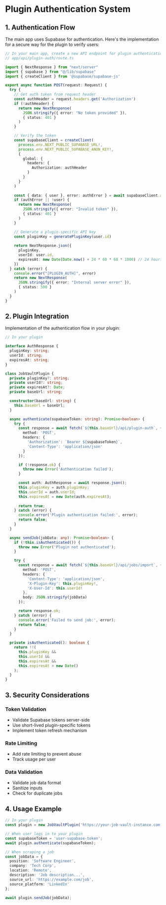 # Plugin Authentication System

## 1. Authentication Flow

The main app uses Supabase for authentication. Here's the implementation for a secure way for the plugin to verify users:

```typescript
// In your main app, create a new API endpoint for plugin authentication
// app/api/plugin-auth/route.ts

import { NextResponse } from "next/server"
import { supabase } from "@/lib/supabase"
import { createClient } from '@supabase/supabase-js'

export async function POST(request: Request) {
  try {
    // Get auth token from request header
    const authHeader = request.headers.get('Authorization')
    if (!authHeader) {
      return new NextResponse(
        JSON.stringify({ error: "No token provided" }),
        { status: 401 }
      )
    }

    // Verify the token
    const supabaseClient = createClient(
      process.env.NEXT_PUBLIC_SUPABASE_URL!,
      process.env.NEXT_PUBLIC_SUPABASE_ANON_KEY!,
      {
        global: {
          headers: {
            Authorization: authHeader
          }
        }
      }
    )
    
    const { data: { user }, error: authError } = await supabaseClient.auth.getUser()
    if (authError || !user) {
      return new NextResponse(
        JSON.stringify({ error: "Invalid token" }),
        { status: 401 }
      )
    }

    // Generate a plugin-specific API key
    const pluginKey = generatePluginKey(user.id)
    
    return NextResponse.json({
      pluginKey,
      userId: user.id,
      expiresAt: new Date(Date.now() + 24 * 60 * 60 * 1000) // 24 hours
    })
  } catch (error) {
    console.error("[PLUGIN_AUTH]", error)
    return new NextResponse(
      JSON.stringify({ error: "Internal server error" }),
      { status: 500 }
    )
  }
}
```

## 2. Plugin Integration

Implementation of the authentication flow in your plugin:

```typescript
// In your plugin

interface AuthResponse {
  pluginKey: string;
  userId: string;
  expiresAt: string;
}

class JobVaultPlugin {
  private pluginKey?: string;
  private userId?: string;
  private expiresAt?: Date;
  private baseUrl: string;

  constructor(baseUrl: string) {
    this.baseUrl = baseUrl;
  }

  async authenticate(supabaseToken: string): Promise<boolean> {
    try {
      const response = await fetch(`${this.baseUrl}/api/plugin-auth`, {
        method: 'POST',
        headers: {
          'Authorization': `Bearer ${supabaseToken}`,
          'Content-Type': 'application/json'
        }
      });

      if (!response.ok) {
        throw new Error('Authentication failed');
      }

      const auth: AuthResponse = await response.json();
      this.pluginKey = auth.pluginKey;
      this.userId = auth.userId;
      this.expiresAt = new Date(auth.expiresAt);
      
      return true;
    } catch (error) {
      console.error('Plugin authentication failed:', error);
      return false;
    }
  }

  async sendJob(jobData: any): Promise<boolean> {
    if (!this.isAuthenticated()) {
      throw new Error('Plugin not authenticated');
    }

    try {
      const response = await fetch(`${this.baseUrl}/api/jobs/import`, {
        method: 'POST',
        headers: {
          'Content-Type': 'application/json',
          'X-Plugin-Key': this.pluginKey!,
          'X-User-Id': this.userId!
        },
        body: JSON.stringify(jobData)
      });

      return response.ok;
    } catch (error) {
      console.error('Failed to send job:', error);
      return false;
    }
  }

  private isAuthenticated(): boolean {
    return !!(
      this.pluginKey &&
      this.userId &&
      this.expiresAt &&
      this.expiresAt > new Date()
    );
  }
}
```

## 3. Security Considerations

### Token Validation
- Validate Supabase tokens server-side
- Use short-lived plugin-specific tokens
- Implement token refresh mechanism

### Rate Limiting
- Add rate limiting to prevent abuse
- Track usage per user

### Data Validation
- Validate job data format
- Sanitize inputs
- Check for duplicate jobs

## 4. Usage Example

```typescript
// In your plugin
const plugin = new JobVaultPlugin('https://your-job-vault-instance.com');

// When user logs in to your plugin
const supabaseToken = 'user-supabase-token';
await plugin.authenticate(supabaseToken);

// When scraping a job
const jobData = {
  position: 'Software Engineer',
  company: 'Tech Corp',
  location: 'Remote',
  description: 'Job description...',
  source_url: 'https://example.com/job',
  source_platform: 'LinkedIn'
};

await plugin.sendJob(jobData);
``` 